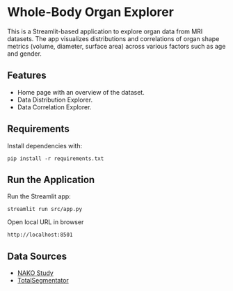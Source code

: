 # Whole-Body Organ Explorer

This is a Streamlit-based application to explore organ data from MRI datasets. The app visualizes distributions and correlations of organ shape metrics (volume, diameter, surface area) across various factors such as age and gender.

## Features

- Home page with an overview of the dataset.
- Data Distribution Explorer.
- Data Correlation Explorer.

## Requirements

Install dependencies with:
```
pip install -r requirements.txt
```

## Run the Application

Run the Streamlit app:
```
streamlit run src/app.py
```
Open local URL in browser

```
http://localhost:8501
```

## Data Sources

- [NAKO Study](https://www.nako.de)
- [TotalSegmentator](https://github.com/wasserth/TotalSegmentator)



